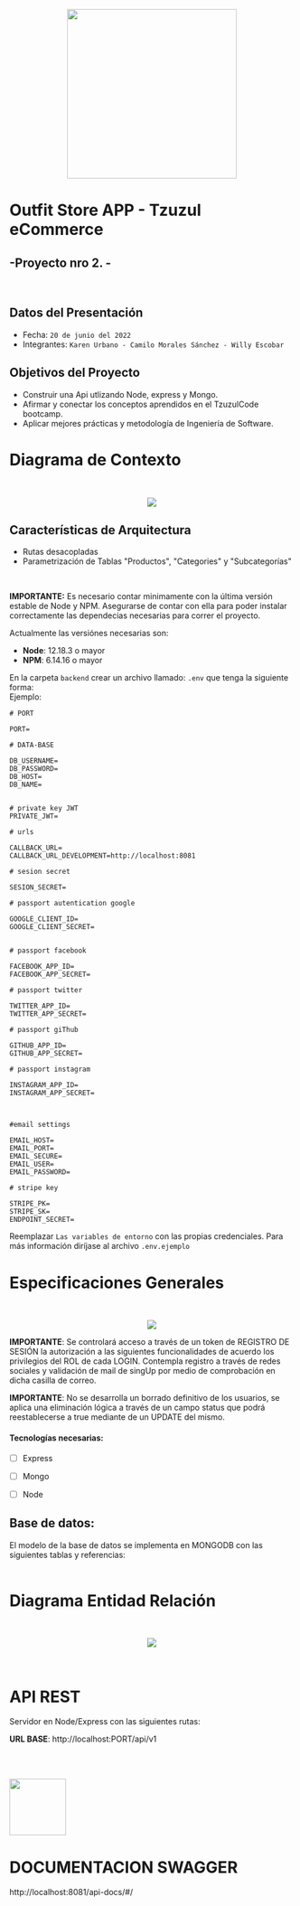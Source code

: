 <p align='center'>
     <img height="300" src="https://i.imgur.com/yhncbW8.gif" </img> 
     
</p>

# __Outfit Store APP - Tzuzul eCommerce__
## -Proyecto nro 2. -
<br>

## Datos del Presentación

- Fecha: `20 de junio del 2022`
- Integrantes: `Karen Urbano - Camilo Morales Sánchez - Willy Escobar`

## Objetivos del Proyecto

- Construir una Api utlizando Node, express y Mongo.
- Afirmar y conectar los conceptos aprendidos en el TzuzulCode bootcamp.
- Aplicar mejores prácticas y metodología de Ingeniería de Software.



# __Diagrama de Contexto__ 
<br>
<p align="center">
  <img  src="https://i.imgur.com/YI8qVdg.jpg" />
  
</p>

## Características de Arquitectura

- Rutas desacopladas 
- Parametrización de Tablas "Productos", "Categories" y "Subcategorías"


<br>


 
__IMPORTANTE:__ Es necesario contar minimamente con la última versión estable de Node y NPM. Asegurarse de contar con ella para poder instalar correctamente las dependecias necesarias para correr el proyecto.

Actualmente las versiónes necesarias son:

 * __Node__: 12.18.3 o mayor
 * __NPM__: 6.14.16 o mayor



En la carpeta `backend` crear un archivo llamado: `.env` que tenga la siguiente forma:<br>
Ejemplo:
```
# PORT

PORT=

# DATA-BASE

DB_USERNAME=
DB_PASSWORD=
DB_HOST=
DB_NAME=


# private key JWT
PRIVATE_JWT=

# urls

CALLBACK_URL=
CALLBACK_URL_DEVELOPMENT=http://localhost:8081

# sesion secret

SESION_SECRET=

# passport autentication google

GOOGLE_CLIENT_ID=
GOOGLE_CLIENT_SECRET=


# passport facebook

FACEBOOK_APP_ID=
FACEBOOK_APP_SECRET=

# passport twitter

TWITTER_APP_ID=
TWITTER_APP_SECRET=

# passport giThub

GITHUB_APP_ID=
GITHUB_APP_SECRET=

# passport instagram 

INSTAGRAM_APP_ID=
INSTAGRAM_APP_SECRET=



#email settings

EMAIL_HOST=
EMAIL_PORT=
EMAIL_SECURE=
EMAIL_USER=
EMAIL_PASSWORD=

# stripe key

STRIPE_PK=
STRIPE_SK=
ENDPOINT_SECRET=

```

Reemplazar `Las variables de entorno` con las propias credenciales.
Para más información diríjase al archivo `.env.ejemplo`


# __Especificaciones Generales__


<br>
<p align="center">
  <img  src="https://i.imgur.com/TEqckMI.jpg" />
</p>

__IMPORTANTE__: Se controlará acceso a través de un token de REGISTRO DE SESIÓN la autorización a las siguientes funcionalidades de acuerdo los privilegios del ROL de cada LOGIN.
Contempla registro a través de redes sociales y validación de mail de singUp por medio de comprobación en dicha casilla de correo.

<!-- # Operaciones para el rol EMPLOYER
 
  - GENERAR ofertas laborales completando los siguientes datos:
    - Name: título de la oferta
    - Country: país donde se ofrece la posición.
    - Category: categoría a la que pertenece la oferta.
    - Detalles: Requerimientos solicitados mandatorias y/o deseables a saber:
      - Salary: Salario ofrecido.
      - Modality: Si se trata de modo presencial, remoto o híbrido.
      - Seniority: Antiguedad y experiencia requerida
      - Description: Explicación de la tarea a realizar.
  - Podrá CONSULTAR ofertas y filtrarlas según:
    - Country
    - Category
  - Puede BORRAR ofertas laborales creadas por si mismo.
  - Puede MODIFICAR ofertas laborales creadas por si mismo.

# Gestión para el rol USER
- Podrá consultar ofertas laborales y filtrarlas según:
    - Country
    - Category
 - Podrá APLICAR a ofertas laborales
 - Podrá DESAPLICAR a ofertas laborales
 <br>
 __ADVERTENCIA__: Al desaplicar a las ofertas laborales USER perderá dicha afectación, se recomienta que front end se cerciore antes de realizar el pedido a la ruta dado que no se guarda en un status de "eliminado" y no se podrá recuperar salvo que se vuelva a ejecutar todo el procedimiento de hallazgo de dicha oferta nuevamente.
 

# Funcionalidades del rol ADMINISTRATOR
 
  - ADMIN puede crear, borrar, modificar y consultar USUARIOS.
  - ADMIN puede crear, borrar, modificar y consultar PARAMETROS  (las tablas COUNTRY y CATEGORY) -->

__IMPORTANTE__: No se desarrolla un borrado definitivo de los usuarios, se aplica una eliminación lógica a través de un campo status que podrá reestablecerse a true mediante de un UPDATE del mismo.


#### Tecnologías necesarias:

- [ ] Express
- [ ] Mongo 
- [ ] Node 


## __Base de datos:__

El modelo de la base de datos se implementa en MONGODB con las siguientes tablas y referencias:
<br><br>

# __Diagrama Entidad Relación__  
<br>
<p align="center">
  <img  src="https://i.imgur.com/NmB9AKG.jpg" />
</p>


<br>

# __API REST__



Servidor en Node/Express con las siguientes rutas:

__URL BASE__: http://localhost:PORT/api/v1
<br>
<br>

<br>
<p align="left">
  <img  height="100"
  " src="https://i.imgur.com/n2tmiwE.png" />
</p>



# __DOCUMENTACION SWAGGER__

http://localhost:8081/api-docs/#/
